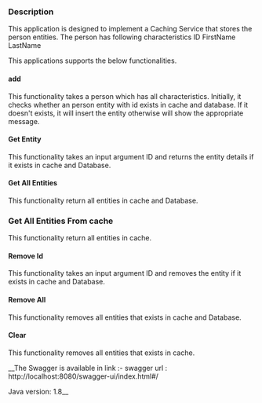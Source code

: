 ### Description
This application is designed to implement a Caching Service that stores the person entities. The person has following characteristics 
ID
FirstName
LastName

This applications supports the below functionalities.

#### add
This functionality takes a person which has all characteristics. Initially, it checks whether an person entity with id exists in cache and database. If it doesn't exists, it will insert the entity otherwise will show the appropriate message.

#### Get Entity
This functionality takes an input argument ID and returns the entity details if it exists in cache and Database.

#### Get All Entities
This functionality return all entities in cache and Database.

### Get All Entities From cache
This functionality return all entities in cache.

#### Remove Id
This functionality takes an input argument ID and removes the entity if it exists in cache and Database.

#### Remove All
This functionality removes all entities that exists in cache and Database.

#### Clear
This functionality removes all entities that exists in cache.

__The Swagger is available in link :- swagger url : http://localhost:8080/swagger-ui/index.html#/ 

Java version: 1.8__